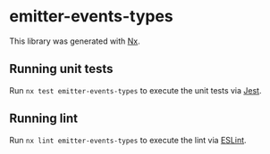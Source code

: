 # emitter-events-types

This library was generated with [Nx](https://nx.dev).

## Running unit tests

Run `nx test emitter-events-types` to execute the unit tests via [Jest](https://jestjs.io).

## Running lint

Run `nx lint emitter-events-types` to execute the lint via [ESLint](https://eslint.org/).
